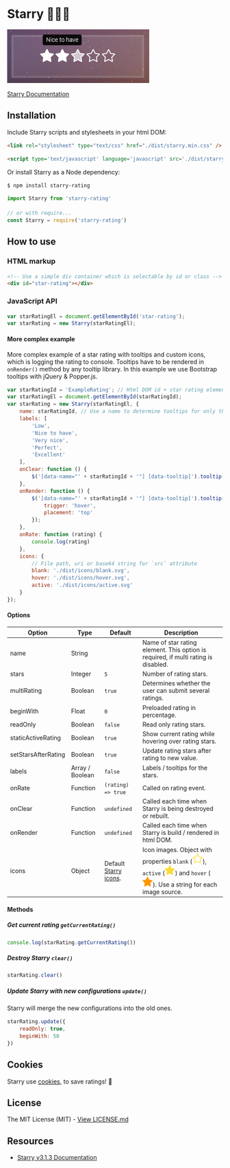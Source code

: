 # Starry 🌟🌃💖

![Screenshot](docs/assets/screenshot.png)

[Starry Documentation](https://teddy95.github.io/Starry)

## Installation

Include Starry scripts and stylesheets in your html DOM:

```html
<link rel="stylesheet" type="text/css" href="./dist/starry.min.css" />
```

```html
<script type='text/javascript' language='javascript' src='./dist/starry.min.js'></script>
```

Or install Starry as a Node dependency:

```bash
$ npm install starry-rating
```

```javascript
import Starry from 'starry-rating'

// or with require...
const Starry = require('starry-rating')
```

## How to use

### HTML markup

```html
<!-- Use a simple div container which is selectable by id or class -->
<div id="star-rating"></div>
```

### JavaScript API

```javascript
var starRatingEl = document.getElementById('star-rating');
var starRating = new Starry(starRatingEl);
```

#### More complex example

More complex example of a star rating with tooltips and custom icons, which is logging the rating to console. Tooltips have to be rendered in ```onRender()``` method by any tooltip library. In this example we use Bootstrap tooltips with jQuery & Popper.js.

```javascript
var starRatingId = 'ExampleRating'; // Html DOM id + star rating element name
var starRatingEl = document.getElementById(starRatingId);
var starRating = new Starry(starRatingEl, {
	name: starRatingId, // Use a name to determine tooltips for only this Starry element
	labels: [
		'Low',
		'Nice to have',
		'Very nice',
		'Perfect',
		'Excellent'
	],
	onClear: function () {
		$('[data-name="' + starRatingId + '"] [data-tooltip]').tooltip('dispose');
	},
	onRender: function () {
		$('[data-name="' + starRatingId + '"] [data-tooltip]').tooltip({
			trigger: 'hover',
			placement: 'top'
		});
	},
	onRate: function (rating) {
		console.log(rating)
	},
	icons: {
		// File path, uri or base64 string for `src` attribute
		blank: './dist/icons/blank.svg',
		hover: './dist/icons/hover.svg',
		active: './dist/icons/active.svg'
	}
});
```

#### Options

| Option              | Type            | Default                              | Description                                                                                            |
| ------------------- | --------------- | ------------------------------------ | ------------------------------------------------------------------------------------------------------ |
| name                | String          |                                      | Name of star rating element. This option is required, if multi rating is disabled.                     |
| stars               | Integer         | `5`                                  | Number of rating stars.                                                                                |
| multiRating         | Boolean         | `true`                               | Determines whether the user can submit several ratings.                                                |
| beginWith           | Float           | `0`                                  | Preloaded rating in percentage.                                                                        |
| readOnly            | Boolean         | `false`                              | Read only rating stars.                                                                                |
| staticActiveRating  | Boolean         | `true`                               | Show current rating while hovering over rating stars.                                                  |
| setStarsAfterRating | Boolean         | `true`                               | Update rating stars after rating to new value.                                                         |
| labels              | Array / Boolean | `false`                              | Labels / tooltips for the stars.                                                                       |
| onRate              | Function        | `(rating) => true`                   | Called on rating event.                                                                                |
| onClear             | Function        | `undefined`                          | Called each time when Starry is being destroyed or rebuilt.                                            |
| onRender            | Function        | `undefined`                          | Called each time when Starry is build / rendered in html DOM.                                          |
| icons               | Object          | Default [Starry icons](/dist/icons). | Icon images. Object with properties `blank` (![blank](/dist/icons/blank.png)), `active` (![blank](/dist/icons/active.png)) and `hover` (![blank](/dist/icons/hover.png)). Use a string for each image source. |

#### Methods

##### Get current rating `getCurrentRating()`

```javascript
console.log(starRating.getCurrentRating())
```

##### Destroy Starry `clear()`

```javascript
starRating.clear()
```

##### Update Starry with new configurations `update()`

Starry will merge the new configurations into the old ones.

```javascript
starRating.update({
	readOnly: true,
	beginWith: 50
})
```

## Cookies

Starry use [cookies](http://en.wikipedia.org/wiki/HTTP_cookie), to save ratings! 🍪

## License

The MIT License (MIT) - [View LICENSE.md](LICENSE.md)

## Resources

- [Starry v3.1.3 Documentation](https://teddy95.github.io/Starry/v3.1.3)
